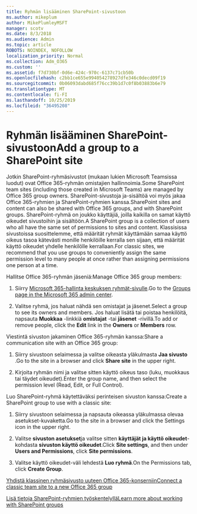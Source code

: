 ```yaml
---
title: Ryhmän lisääminen SharePoint-sivustoon
ms.author: mikeplum
author: MikePlumleyMSFT
manager: scotv
ms.date: 8/3/2018
ms.audience: Admin
ms.topic: article
ROBOTS: NOINDEX, NOFOLLOW
localization_priority: Normal
ms.collection: Adm_O365
ms.custom: ''
ms.assetid: f7d730bf-0d6e-424c-970c-6137c71cb50b
ms.openlocfilehash: c2bb1ce655e994054278927dfe346c0decd09f19
ms.sourcegitcommit: 0b06093dabd685f76cc39b1d7c0f8b03883b6e79
ms.translationtype: MT
ms.contentlocale: fi-FI
ms.lasthandoff: 10/25/2019
ms.locfileid: "36495208"
---
```

# <a name="add-a-group-to-a-sharepoint-site"></a><span data-ttu-id="de899-102">Ryhmän lisääminen SharePoint-sivustoon</span><span class="sxs-lookup"><span data-stu-id="de899-102">Add a group to a SharePoint site</span></span>

<span data-ttu-id="de899-103">Jotkin SharePoint-ryhmäsivustot (mukaan lukien Microsoft Teamsissa luodut) ovat Office 365-ryhmän omistajien hallinnoimia.</span><span class="sxs-lookup"><span data-stu-id="de899-103">Some SharePoint team sites (including those created in Microsoft Teams) are managed by Office 365 group owners.</span></span> <span data-ttu-id="de899-104">SharePoint-sivustoja ja-sisältöä voi myös jakaa Office 365-ryhmien ja SharePoint-ryhmien kanssa.</span><span class="sxs-lookup"><span data-stu-id="de899-104">SharePoint sites and content can also be shared with Office 365 groups, and with SharePoint groups.</span></span> <span data-ttu-id="de899-105">SharePoint-ryhmä on joukko käyttäjiä, joilla kaikilla on samat käyttö oikeudet sivustoihin ja sisältöön.</span><span class="sxs-lookup"><span data-stu-id="de899-105">A SharePoint group is a collection of users who all have the same set of permissions to sites and content.</span></span> <span data-ttu-id="de899-106">Klassisissa sivustoissa suosittelemme, että määrität ryhmät käyttämään samaa käyttö oikeus tasoa kätevästi monille henkilöille kerralla sen sijaan, että määrität käyttö oikeudet yhdelle henkilölle kerrallaan.</span><span class="sxs-lookup"><span data-stu-id="de899-106">For classic sites, we recommend that you use groups to conveniently assign the same permission level to many people at once rather than assigning permissions one person at a time.</span></span>
  
<span data-ttu-id="de899-107">Hallitse Office 365-ryhmän jäseniä:</span><span class="sxs-lookup"><span data-stu-id="de899-107">Manage Office 365 group members:</span></span>
  
1. <span data-ttu-id="de899-108">Siirry [Microsoft 365-hallinta keskuksen ryhmät-sivulle](https://portal.office.com/adminportal/home#/groups).</span><span class="sxs-lookup"><span data-stu-id="de899-108">Go to the [Groups page in the Microsoft 365 admin center](https://portal.office.com/adminportal/home#/groups).</span></span>
    
2. <span data-ttu-id="de899-109">Valitse ryhmä, jos haluat nähdä sen omistajat ja jäsenet.</span><span class="sxs-lookup"><span data-stu-id="de899-109">Select a group to see its owners and members.</span></span> <span data-ttu-id="de899-110">Jos haluat lisätä tai poistaa henkilöitä, napsauta **Muokkaa** -linkkiä **omistajat** -tai **jäsenet** -rivillä.</span><span class="sxs-lookup"><span data-stu-id="de899-110">To add or remove people, click the **Edit** link in the **Owners** or **Members** row.</span></span> 
    
<span data-ttu-id="de899-111">Viestintä sivuston jakaminen Office 365-ryhmän kanssa:</span><span class="sxs-lookup"><span data-stu-id="de899-111">Share a communication site with an Office 365 group:</span></span>
  
1. <span data-ttu-id="de899-112">Siirry sivustoon selaimessa ja valitse oikeasta yläkulmasta **Jaa sivusto** .</span><span class="sxs-lookup"><span data-stu-id="de899-112">Go to the site in a browser and click **Share site** in the upper right.</span></span> 
    
2. <span data-ttu-id="de899-113">Kirjoita ryhmän nimi ja valitse sitten käyttö oikeus taso (luku, muokkaus tai täydet oikeudet).</span><span class="sxs-lookup"><span data-stu-id="de899-113">Enter the group name, and then select the permission level (Read, Edit, or Full Control).</span></span>
    
<span data-ttu-id="de899-114">Luo SharePoint-ryhmä käytettäväksi perinteisen sivuston kanssa:</span><span class="sxs-lookup"><span data-stu-id="de899-114">Create a SharePoint group to use with a classic site:</span></span>
  
1. <span data-ttu-id="de899-115">Siirry sivustoon selaimessa ja napsauta oikeassa yläkulmassa olevaa asetukset-kuvaketta.</span><span class="sxs-lookup"><span data-stu-id="de899-115">Go to the site in a browser and click the Settings icon in the upper right.</span></span>
    
2. <span data-ttu-id="de899-116">Valitse **sivuston asetukset**ja valitse sitten **käyttäjät ja käyttö oikeudet**-kohdasta **sivuston käyttö oikeudet**.</span><span class="sxs-lookup"><span data-stu-id="de899-116">Click **Site settings**, and then under **Users and Permissions**, click **Site permissions**.</span></span>
    
3. <span data-ttu-id="de899-117">Valitse käyttö oikeudet-väli lehdestä **Luo ryhmä**.</span><span class="sxs-lookup"><span data-stu-id="de899-117">On the Permissions tab, click **Create Group**.</span></span>
    
[<span data-ttu-id="de899-118">Yhdistä klassinen ryhmäsivusto uuteen Office 365-konserniin</span><span class="sxs-lookup"><span data-stu-id="de899-118">Connect a classic team site to a new Office 365 group</span></span>](https://go.microsoft.com/fwlink/?linkid=2008654)
  
[<span data-ttu-id="de899-119">Lisä tietoja SharePoint-ryhmien työskentelyllä</span><span class="sxs-lookup"><span data-stu-id="de899-119">Learn more about working with SharePoint groups</span></span>](https://go.microsoft.com/fwlink/?linkid=874658)
  

